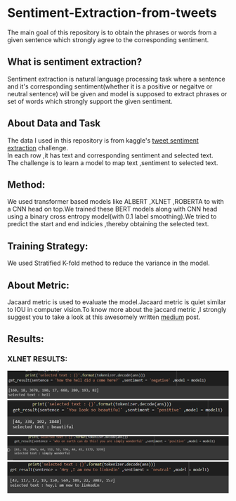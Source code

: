 # Sentiment-Extraction-from-tweets
The main goal of this repository is to obtain the phrases or words from a given sentence which strongly agree to the corresponding sentiment.
## What is sentiment extraction?
Sentiment extraction is natural language processing task where a sentence and it's corresponding sentiment(whether it is a positive or negaitve or neutral sentence) will be given and model is supposed to extract phrases or set of words which strongly support the given sentiment.
## About Data and Task
The data I used in this repository is from kaggle's [tweet sentiment extraction](https://www.kaggle.com/c/tweet-sentiment-extraction/data) challenge.<br/>
In each row ,it has text and corresponding sentiment and selected text.<br/>
The challenge is to learn a model to map text ,sentiment to selected text.

## Method:
We used transformer based models like ALBERT ,XLNET ,ROBERTA to with a CNN head on top.We trained these BERT models along with CNN head using a binary cross entropy model(with 0.1 label smoothing).We tried to predict the start and end indicies ,thereby obtaining the selected text.

## Training Strategy:
We used Stratified K-fold method to reduce the variance in the model.

##  About Metric:
Jacaard metric is used to evaluate the model.Jacaard metric is quiet similar to IOU in computer vision.To know more about the jaccard metric ,I strongly suggest you to take a look at this awesomely written [medium](https://towardsdatascience.com/overview-of-text-similarity-metrics-3397c4601f50) post.
## Results:
### XLNET RESULTS:
 !["negative"](https://github.com/mano3-1/Sentiment-Extraction-from-tweets/blob/master/results/xlnet1.PNG)<br/>
 !["positive"](https://github.com/mano3-1/Sentiment-Extraction-from-tweets/blob/master/results/xlnet2.PNG)<br/>
 !["positive"](https://github.com/mano3-1/Sentiment-Extraction-from-tweets/blob/master/results/xlnet3.PNG)<br/>
 !["neutral"](https://github.com/mano3-1/Sentiment-Extraction-from-tweets/blob/master/results/xlnet4.PNG)<br/>
